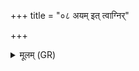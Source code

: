 +++
title = "०८ अयम् इत् त्वाग्निर्"

+++
<details><summary>मूलम् (GR)</summary>

+++(PSK 20.60.8d9)+++अयम् इत् त्वाग्निर् आ नयाद्  
वातस् त्वात उद् यमात् ।  
यं त्वम् एनं नि वर्तय्- +++(vartaya)+++  
-आसौ हा इह ते मनः ॥
</details>